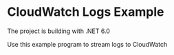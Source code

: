 # CloudWatch Logs Example

The project is building with .NET 6.0

Use this example program to stream logs to CloudWatch


